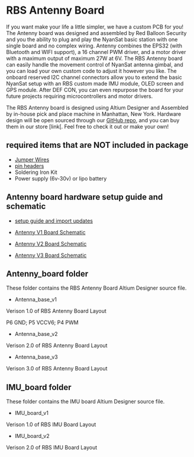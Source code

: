 # RBS Antenny Board 

If you want make your life a little simpler, we have a custom PCB for you! The Antenny board was designed and assembled by Red Balloon Security and you the ability to plug and play the NyanSat basic station with one single board and no complex wiring. Antenny combines the EPS32 (with Bluetooth and WIFI support), a 16 channel PWM driver, and a motor driver with a maximum output of maximum 27W at 6V. The RBS Antenny board can easily handle the movement control of NyanSat antenna gimbal, and you can load your own custom code to adjust it however you like. The onboard reserved I2C channel connectors allow you to extend the basic NyanSat setup with an RBS custom made IMU module, OLED screen and GPS module. After DEF CON, you can even repurpose the board for your future projects requiring microcontrollers and motor drivers.

The RBS Antenny board is designed using Altium Designer and Assembled by in-house pick and place machine in Manhattan, New York. Hardware design will be open sourced through our [GitHub repo](https://github.com/RedBalloonShenanigans/antenny/tree/master/hardware), and you can buy them in our store [link[. Feel free to check it out or make your own!  

## required items that are NOT included in package

- [Jumper Wires](https://www.amazon.com/EDGELEC-Breadboard-Optional-Assorted-Multicolored/dp/B07GD2BWPY/)
- [pin headers](https://www.amazon.com/MCIGICM-Header-2-45mm-Arduino-Connector/dp/B07PKKY8BX/)
- Soldering Iron Kit
- Power supply (6v-30v) or lipo battery

## Antenny board hardware setup guide and schematic

- [setup guide and import updates](https://github.com/RedBalloonShenanigans/antenny/tree/master/hardware/Antenny_board_hardware_setup_guide.pdf)

- [Antenny V1 Board Schematic](https://github.com/RedBalloonShenanigans/antenny/tree/master/hardware/Antenny_V1_Schematic.pdf)

- [Antenny V2 Board Schematic](https://github.com/RedBalloonShenanigans/antenny/tree/master/hardware/Antenny_V2_Schematic.pdf)

- [Antenny V3 Board Schematic](https://github.com/RedBalloonShenanigans/antenny/tree/master/hardware/Antenny_V3_Schematic.pdf)

## Antenny_board folder

These folder contains the RBS Antenny Board Altium Designer source file. 

- Antenna_base_v1

Verison 1.0 of RBS Antenny Board Layout

P6 GND; P5 VCCV6; P4 PWM

- Antenna_base_v2

Verison 2.0 of RBS Antenny Board Layout

- Antenna_base_v3

Verison 3.0 of RBS Antenny Board Layout

## IMU_board folder 

These folder contains the IMU board Altium Designer source file. 

- IMU_board_v1

Verison 1.0 of RBS IMU Board Layout

- IMU_board_v2

Verison 2.0 of RBS IMU Board Layout